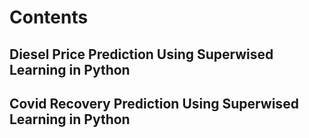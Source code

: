 # Contents
## Diesel Price Prediction Using Superwised Learning in Python
## Covid Recovery Prediction Using Superwised Learning in Python


